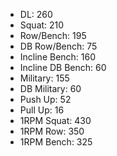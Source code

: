 * DL: 260
*  Squat: 210
*  Row/Bench: 195
*  DB Row/Bench: 75
*  Incline Bench: 160
*  Incline DB Bench: 60
*  Military: 155
*  DB Military: 60
*  Push Up: 52
*  Pull Up: 16
*  1RPM Squat: 430
*  1RPM Row: 350
*  1RPM Bench: 325
